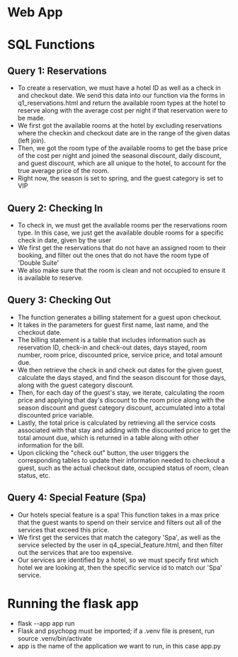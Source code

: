 # Web App

# SQL Functions
## Query 1: Reservations
* To create a reservation, we must have a hotel ID as well as a check in and checkout date. We send this data into our function via the forms in q1_reservations.html and return the available room types at the hotel to reserve along with the average cost per night if that reservation were to be made.
* We first got the available rooms at the hotel by excluding reservations where the checkin and checkout date are in the range of the given datas (left join).
* Then, we got the room type of the available rooms to get the base price of the cost per night and joined the seasonal discount, daily discount, and guest discount, which are all unique to the hotel, to account for the true average price of the room.
* Right now, the season is set to spring, and the guest category is set to VIP


## Query 2: Checking In
* To check in, we must get the available rooms per the reservations room type. In this case, we just get the available double rooms for a specific check in date, given by the user
* We first get the reservations that do not have an assigned room to their booking, and filter out the ones that do not have the room type of 'Double Suite'
* We also make sure that the room is clean and not occupied to ensure it is available to reserve.

## Query 3: Checking Out
* The function generates a billing statement for a guest upon checkout.
* It takes in the parameters for guest first name, last name, and the checkout date.
* The billing statement is a table that includes information such as  reservation ID, check-in and check-out dates, days stayed, room number, room price, discounted price, service price, and total amount due.
* We then retrieve the check in and check out dates for the given guest, calculate the days stayed, and find the season discount for those days, along with the guest category discount.
* Then, for each day of the guest's stay, we iterate, calculating the room price and applying that day's discount to the room price along with the season discount and guest category discount, accumulated into a total discounted price variable.
* Lastly, the total price is calculated by retrieving all the service costs associated with that stay and adding with the discounted price to get the total amount due, which is returned in a table along with other information for the bill.
* Upon clicking the "check out" button, the user triggers the corresponding tables to update their information needed to checkout a guest, such as the actual checkout date, occupied status of room, clean status, etc.

## Query 4: Special Feature (Spa)
* Our hotels special feature is a spa! This function takes in a max price that the guest wants to spend on their service and filters out all of the services that exceed this price.
* We first get the services that match the category 'Spa', as well as the service selected by the user in q4_special_feature.html, and then filter out the services that are too expensive.
* Our services are identified by a hotel, so we must specify first which hotel we are looking at, then the specific service id to match our 'Spa' service. 

# Running the flask app
* flask --app app run
* Flask and psychopg must be imported; if a .venv file is present, run source .venv/bin/activate
* app is the name of the application we want to run, in this case app.py
